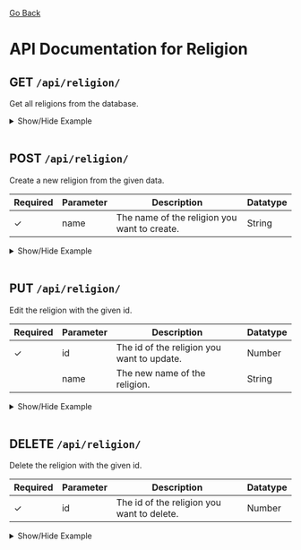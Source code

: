 [Go Back](./README.md)

# API Documentation for Religion

## GET `/api/religion/`

Get all religions from the database.

<details>
<summary>Show/Hide Example</summary>

Send a GET request to `/api/religion/`:

Response:

```json
{
	"success": true,
	"error": "",
	"data": [
		{
			"religionID": 1,
			"religionName": "Atheist",
			"createdAt": "1970-01-01T00:00:00.000Z",
			"updatedAt": "1970-01-01T00:00:00.000Z"
		},
		{
			"religionID": 2,
			"religionName": "Hinduism",
			"createdAt": "1970-01-01T00:00:00.000Z",
			"updatedAt": "1970-01-01T00:00:00.000Z"
		},
		{
			"religionID": 3,
			"religionName": "Christianity",
			"createdAt": "1970-01-01T00:00:00.000Z",
			"updatedAt": "1970-01-01T00:00:00.000Z"
		},
		{
			"religionID": 4,
			"religionName": "Islam",
			"createdAt": "1970-01-01T00:00:00.000Z",
			"updatedAt": "1970-01-01T00:00:00.000Z"
		}
	]
}
```

</details>
<br>

## POST `/api/religion/`

Create a new religion from the given data.

| Required | Parameter | Description                                  | Datatype |
| -------- | --------- | -------------------------------------------- | -------- |
| ✓        | name      | The name of the religion you want to create. | String   |

<details>
<summary>Show/Hide Example</summary>

Send a POST request to `/api/religion/` with the following body:

```json
{
	"name": "Christianity"
}
```

Response:

```json
{
	"success": true,
	"error": "",
	"data": {
		"religionID": 1,
		"religionName": "Christianity",
		"updatedAt": "1970-01-01T00:00:00.000Z",
		"createdAt": "1970-01-01T00:00:00.000Z"
	}
}
```

</details>
<br>

## PUT `/api/religion/`

Edit the religion with the given id.

| Required | Parameter | Description                                | Datatype |
| -------- | --------- | ------------------------------------------ | -------- |
| ✓        | id        | The id of the religion you want to update. | Number   |
|          | name      | The new name of the religion.              | String   |

<details>
<summary>Show/Hide Example</summary>

Send a PUT request to `/api/religion/` with the following body:

```json
{
	"id": 1,
	"name": "Islam"
}
```

Response:

```json
{
	"success": true,
	"error": "",
	"data": {
		"religionID": 1,
		"religionName": "Islam",
		"updatedAt": "1970-01-01T00:00:00.000Z",
		"createdAt": "1970-01-01T00:00:00.000Z"
	}
}
```

</details>
<br>

## DELETE `/api/religion/`

Delete the religion with the given id.

| Required | Parameter | Description                                | Datatype |
| -------- | --------- | ------------------------------------------ | -------- |
| ✓        | id        | The id of the religion you want to delete. | Number   |

<details>
<summary>Show/Hide Example</summary>
Send a DELETE request to `/api/religion/` with the following body:

```json
{
	"id": 1
}
```

Response:

```json
{
	"success": true,
	"error": "",
	"data": 1
}
```

</details>
